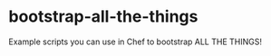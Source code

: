 bootstrap-all-the-things
========================

Example scripts you can use in Chef to bootstrap ALL THE THINGS!
